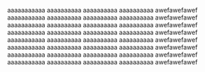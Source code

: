 aaaaaaaaaaa
aaaaaaaaaa
aaaaaaaaaa
aaaaaaaaaa
awefawefawef
aaaaaaaaaaa
aaaaaaaaaa
aaaaaaaaaa
aaaaaaaaaa
awefawefawef
aaaaaaaaaaa
aaaaaaaaaa
aaaaaaaaaa
aaaaaaaaaa
awefawefawef
aaaaaaaaaaa
aaaaaaaaaa
aaaaaaaaaa
aaaaaaaaaa
awefawefawef
aaaaaaaaaaa
aaaaaaaaaa
aaaaaaaaaa
aaaaaaaaaa
awefawefawef
aaaaaaaaaaa
aaaaaaaaaa
aaaaaaaaaa
aaaaaaaaaa
awefawefawef
aaaaaaaaaaa
aaaaaaaaaa
aaaaaaaaaa
aaaaaaaaaa
awefawefawef
aaaaaaaaaaa
aaaaaaaaaa
aaaaaaaaaa
aaaaaaaaaa
awefawefawef
